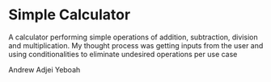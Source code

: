 # Simple Calculator

A calculator performing simple operations of addition, subtraction, division and multiplication. 
My thought process was getting inputs from the user and using conditionalities to eliminate undesired operations per use case 



Andrew Adjei Yeboah